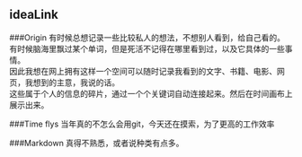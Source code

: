 ideaLink
--------------
###Origin
有时候总想记录一些比较私人的想法，不想别人看到，给自己看的。  
有时候脑海里飘过某个单词，但是死活不记得在哪里看到过，以及它具体的一些事情。  
因此我想在网上拥有这样一个空间可以随时记录我看到的文字、书籍、电影、网页，我想到的主意，我说的话。  
这些属于个人的信息的碎片，通过一个个关键词自动连接起来。然后在时间画布上展示出来。  

###Time flys
当年真的不怎么会用git，今天还在摸索，为了更高的工作效率

###Markdown
真得不熟悉，或者说种类有点多。
